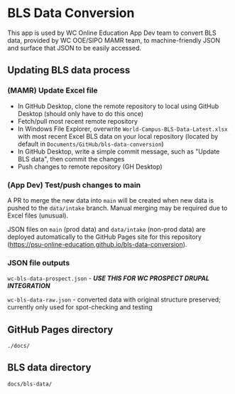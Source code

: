 # BLS Data Conversion
This app is used by WC Online Education App Dev team to convert BLS data, provided by WC OOE/SIPO MAMR team, to machine-friendly JSON and surface that JSON to be easily accessed.

## Updating BLS data process
### (MAMR) Update Excel file
- In GitHub Desktop, clone the remote repository to local using GitHub Desktop (should only have to do this once)
- Fetch/pull most recent remote repository
- In Windows File Explorer, overwrite `World-Campus-BLS-Data-Latest.xlsx` with most recent Excel BLS data on your local repository (located by default in `Documents/GitHub/bls-data-conversion`)
- In GitHub Desktop, write a simple commit message, such as "Update BLS data", then commit the changes
- Push changes to remote repository (GH Desktop)

### (App Dev) Test/push changes to main
A PR to merge the new data into `main` will be created when new data is pushed to the `data/intake` branch. Manual merging may be required due to Excel files (unusual).

JSON files on `main` (prod data) and `data/intake` (non-prod data) are deployed automatically to the GitHub Pages site for this repository (https://psu-online-education.github.io/bls-data-conversion).

### JSON file outputs
`wc-bls-data-prospect.json` - ***USE THIS FOR WC PROSPECT DRUPAL INTEGRATION***

`wc-bls-data-raw.json` - converted data with original structure preserved; currently only used for spot-checking and testing

## GitHub Pages directory
`./docs/`
## BLS data directory
`docs/bls-data/`
